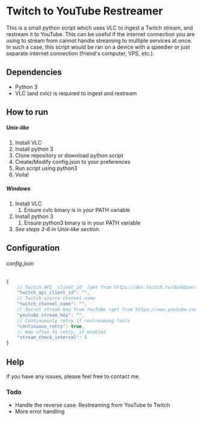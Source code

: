 # Twitch to YouTube Restreamer
This is a small python script which uses VLC to ingest a Twitch stream, and restream it to YouTube. This can be useful if the internet connection you are using to stream from cannot handle streaming to multiple services at once. In such a case, this script would be ran on a device with a speedier or just separate internet connection (friend's computer, VPS, etc.).

## Dependencies
* Python 3
* VLC (and cvlc) is required to ingest and restream

## How to run

##### Unix-like
1. Install VLC
2. Install python 3
3. Clone repository or download python script
4. Create/Modify config.json to your preferences
5. Run script using python3
6. Voila!

##### Windows
1. Install VLC
    1. Ensure cvlc binary is in your PATH variable
2. Install python 3
    1. Ensure python3 binary is in your PATH variable
3. *See steps 3-6 in Unix-like section.*

## Configuration 
###### config.json
```javascript
{
    // Twitch API `client_id` (get from https://dev.twitch.tv/dashboard/apps)
    "twitch_api_client_id": "",
    // Twitch source channel name
    "twitch_channel_name": "",
    // Secret stream key from YouTube (get from https://www.youtube.com/live_dashboard)
    "youtube_stream_key": "",
    // Continuously retry if restreaming fails
    "continuous_retry": true,
    // How often to retry, if enabled
    "stream_check_interval": 5
}
```

## Help
If you have any issues, please feel free to contact me.

### Todo
* Handle the reverse case: Restreaming from YouTube to Twitch
* More error handling
